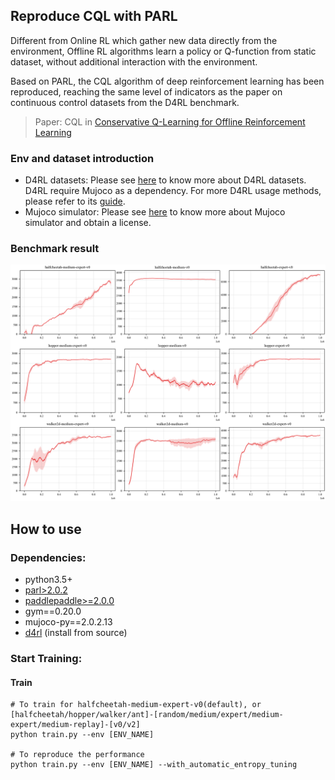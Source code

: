 ## Reproduce CQL with PARL

Different from Online RL which gather new data directly from the environment, Offline RL algorithms learn a policy or Q-function from static dataset, without additional interaction with the environment.

Based on PARL, the CQL algorithm of deep reinforcement learning has been reproduced, reaching the same level of indicators as the paper on continuous control datasets from the D4RL benchmark.

> Paper: CQL in [Conservative Q-Learning for Offline Reinforcement Learning](https://arxiv.org/abs/2006.04779)

### Env and dataset introduction
+ D4RL datasets: Please see [here](https://sites.google.com/view/d4rl/home) to know more about D4RL datasets. D4RL require Mujoco as a dependency. For more D4RL usage methods, please refer to its [guide](https://github.com/rail-berkeley/d4rl#using-d4rl).
+ Mujoco simulator: Please see [here](http://mujoco.org/) to know more about Mujoco simulator and obtain a license.

### Benchmark result
![avatar](./benchmark.png)




## How to use
### Dependencies:
+ python3.5+
+ [parl>2.0.2](https://github.com/PaddlePaddle/PARL)
+ [paddlepaddle>=2.0.0](https://github.com/PaddlePaddle/Paddle)
+ gym==0.20.0
+ mujoco-py==2.0.2.13
+ [d4rl](https://github.com/rail-berkeley/d4rl) (install from source)

### Start Training:
#### Train
```
# To train for halfcheetah-medium-expert-v0(default), or [halfcheetah/hopper/walker/ant]-[random/medium/expert/medium-expert/medium-replay]-[v0/v2]
python train.py --env [ENV_NAME]

# To reproduce the performance
python train.py --env [ENV_NAME] --with_automatic_entropy_tuning
